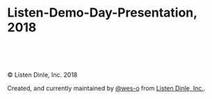 # Listen-Demo-Day-Presentation, 2018
<br>
<br>
<br>
<p>
<div>
		&copy; Listen Dinle, Inc. 2018
		<p>Created, and currently maintained by <a href="https://www.github.com/wes-o">@wes-o</a> from <a href="https://www.listen-dinle.org">Listen Dinle, Inc.</a>. </div>
</p>
